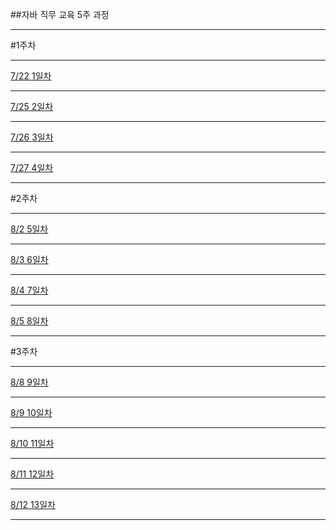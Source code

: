 ##자바 직무 교육 5주 과정

--------------------------------

#1주차

--------------------------------

[7/22 1일차](/160722)

--------------------------------

[7/25 2일차](/160725)

--------------------------------

[7/26 3일차](/160726)

--------------------------------

[7/27 4일차](/160727)

--------------------------------

#2주차

--------------------------------

[8/2 5일차](/160802)

--------------------------------

[8/3 6일차](/160803)

--------------------------------

[8/4 7일차](/160804)

--------------------------------

[8/5 8일차](/160805)

--------------------------------

#3주차

--------------------------------

[8/8 9일차](/160808)

--------------------------------

[8/9 10일차](/160809)

--------------------------------

[8/10 11일차](/160810)

--------------------------------

[8/11 12일차](/160811)

--------------------------------

[8/12 13일차](/160812)

--------------------------------



